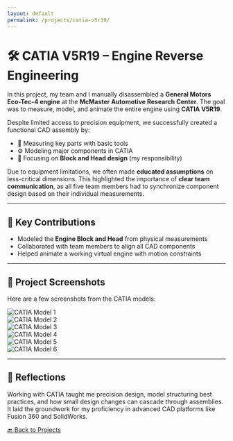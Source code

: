 ```yaml
---
layout: default
permalink: /projects/catia-v5r19/
---
```


# 🛠️ CATIA V5R19 – Engine Reverse Engineering

In this project, my team and I manually disassembled a **General Motors Eco-Tec-4 engine** at the **McMaster Automotive Research Center**. The goal was to measure, model, and animate the entire engine using **CATIA V5R19**.

Despite limited access to precision equipment, we successfully created a functional CAD assembly by:

- 📏 Measuring key parts with basic tools
- ⚙️ Modeling major components in CATIA  
- 🧱 Focusing on **Block and Head design** (my responsibility)

Due to equipment limitations, we often made **educated assumptions** on less-critical dimensions. This highlighted the importance of **clear team communication**, as all five team members had to synchronize component design based on their individual measurements.

---

## 🧠 Key Contributions

- Modeled the **Engine Block and Head** from physical measurements  
- Collaborated with team members to align all CAD components  
- Helped animate a working virtual engine with motion constraints

---

## 📸 Project Screenshots

Here are a few screenshots from the CATIA models:

![CATIA Model 1](../../assets/projects/catia1.png)  
![CATIA Model 2](../../assets/projects/catia2.png)  
![CATIA Model 3](../../assets/projects/catia3.png)  
![CATIA Model 4](../../assets/projects/catia4.png)  
![CATIA Model 5](../../assets/projects/catia5.png)  
![CATIA Model 6](../../assets/projects/catia6.png)  

---

## 🧠 Reflections

Working with CATIA taught me precision design, model structuring best practices, and how small design changes can cascade through assemblies. It laid the groundwork for my proficiency in advanced CAD platforms like Fusion 360 and SolidWorks.

[🔙 Back to Projects](../projects.md)


